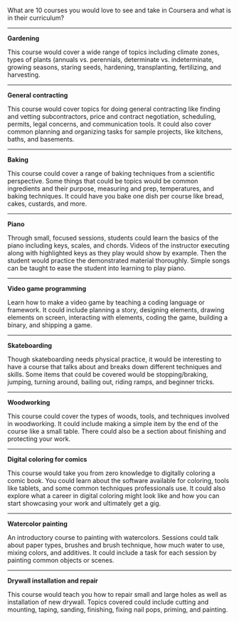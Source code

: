 What are 10 courses you would love to see and take in Coursera and what is in their curriculum?

---

**Gardening**

This course would cover a wide range of topics including climate zones, types of plants (annuals vs. perennials, determinate vs. indeterminate, growing seasons, staring seeds, hardening, transplanting, fertilizing, and harvesting.

---

**General contracting**

This course would cover topics for doing general contracting like finding and vetting subcontractors, price and contract negotiation, scheduling, permits, legal concerns, and communication tools. It could also cover common planning and organizing tasks for sample projects, like kitchens, baths, and basements.

---

**Baking**

This course could cover a range of baking techniques from a scientific perspective. Some things that could be topics would be common ingredients and their purpose, measuring and prep, temperatures, and baking techniques. It could have you bake one dish per course like bread, cakes, custards, and more.

---

**Piano**

Through small, focused sessions, students could learn the basics of the piano including keys, scales, and chords. Videos of the instructor executing along with highlighted keys as they play would show by example. Then the student would practice the demonstrated material thoroughly. Simple songs can be taught to ease the student into learning to play piano.

---

**Video game programming**

Learn how to make a video game by teaching a coding language or framework. It could include planning a story, designing elements, drawing elements on screen, interacting with elements, coding the game, building a binary, and shipping a game.

---

**Skateboarding**

Though skateboarding needs physical practice, it would be interesting to have a course that talks about and breaks down different techniques and skills. Some items that could be covered would be stopping/braking, jumping, turning around, bailing out, riding ramps, and beginner tricks.

---

**Woodworking**

This course could cover the types of woods, tools, and techniques involved in woodworking. It could include making a simple item by the end of the course like a small table. There could also be a section about finishing and protecting your work.

---

**Digital coloring for comics**

This course would take you from zero knowledge to digitally coloring a comic book. You could learn about the software available for coloring, tools like tablets, and some common techniques professionals use. It could also explore what a career in digital coloring might look like and how you can start showcasing your work and ultimately get a gig.

---

**Watercolor painting**

An introductory course to painting with watercolors. Sessions could talk about paper types, brushes and brush technique, how much water to use, mixing colors, and additives. It could include a task for each session by painting common objects or scenes.

---

**Drywall installation and repair**

This course would teach you how to repair small and large holes as well as installation of new drywall. Topics covered could include cutting and mounting, taping, sanding, finishing, fixing nail pops, priming, and painting.

